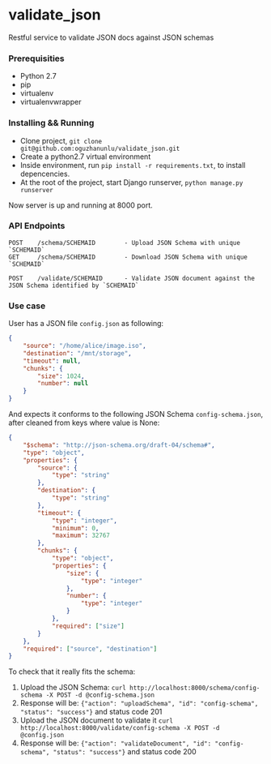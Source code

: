 # validate_json

Restful service to validate JSON docs against JSON schemas

### Prerequisities
 * Python 2.7
 * pip
 * virtualenv
 * virtualenvwrapper

### Installing && Running

* Clone project, `git clone git@github.com:oguzhanunlu/validate_json.git`
* Create a python2.7 virtual environment
* Inside environment, run `pip install -r requirements.txt`, to install depencencies.
* At the root of the project, start Django runserver, `python manage.py runserver`

Now server is up and running at 8000 port.

### API Endpoints

```
POST    /schema/SCHEMAID        - Upload JSON Schema with unique `SCHEMAID`
GET     /schema/SCHEMAID        - Download JSON Schema with unique `SCHEMAID`

POST    /validate/SCHEMAID      - Validate JSON document against the JSON Schema identified by `SCHEMAID`
```

### Use case 

User has a JSON file `config.json` as following:

```json
{
    "source": "/home/alice/image.iso",
    "destination": "/mnt/storage",
    "timeout": null,
    "chunks": {
        "size": 1024,
        "number": null
    }
}

```

And expects it conforms to the following JSON Schema `config-schema.json`, after cleaned from keys where value is None:

```json
{
    "$schema": "http://json-schema.org/draft-04/schema#",
    "type": "object",
    "properties": {
        "source": {
            "type": "string"
        },
        "destination": {
            "type": "string"
        },
        "timeout": {
            "type": "integer",
            "minimum": 0,
            "maximum": 32767
        },
        "chunks": {
            "type": "object",
            "properties": {
                "size": {
                    "type": "integer"
                },
                "number": {
                    "type": "integer"
                }
            },
            "required": ["size"]
        }
    },
    "required": ["source", "destination"]
}

```

To check that it really fits the schema:

1. Upload the JSON Schema: `curl http://localhost:8000/schema/config-schema -X POST -d @config-schema.json`
2. Response will be: `{"action": "uploadSchema", "id": "config-schema", "status": "success"}` and status code 201
3. Upload the JSON document to validate it `curl http://localhost:8000/validate/config-schema -X POST -d @config.json`
4. Response will be: `{"action": "validateDocument", "id": "config-schema", "status": "success"}` and status code 200
